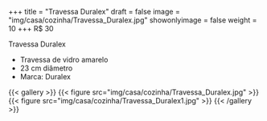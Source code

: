 +++
title = "Travessa Duralex"
draft = false
image = "img/casa/cozinha/Travessa_Duralex.jpg"
showonlyimage = false
weight = 10
+++
<span class="price">R$ 30</span>

<!--more-->

Travessa Duralex

- Travessa de vidro amarelo
- 23 cm diâmetro
- Marca: Duralex


{{< gallery >}}
{{< figure src="img/casa/cozinha/Travessa_Duralex.jpg" >}}
{{< figure src="img/casa/cozinha/Travessa_Duralex1.jpg" >}}
{{< /gallery >}}
